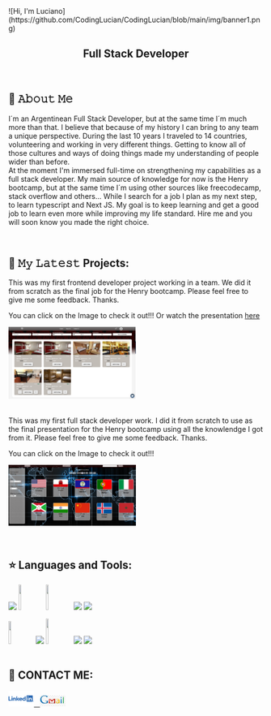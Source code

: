 <div> 
![Hi, I'm Luciano](https://github.com/CodingLucian/CodingLucian/blob/main/img/banner1.png)

<h2 align="center">
Full Stack Developer
</h2><br />

## :book: 𝙰𝚋𝚘𝚞𝚝 𝙼𝚎
<p>I´m an Argentinean Full Stack Developer, but at the same time I´m much more than that. I believe that because of my history I can bring to any team a unique perspective. During the last 10 years I traveled to 14 countries, volunteering and working in very different things. Getting to know all of those cultures and ways of doing things made my understanding of people wider than before.
<br />
At the moment I'm immersed full-time on strengthening my capabilities as a full stack developer. My main source of knowledge for now is the Henry bootcamp, but at the same time I´m using other sources like freecodecamp, stack overflow and others... While I search for a job I plan as my next step, to learn typescript and Next JS.
My goal is to keep learning and get a good job to learn even more while improving my life standard.
Hire me and you will soon know you made the right choice.
</p>
&nbsp;&nbsp;

## 🔔 𝙼𝚢 𝙻𝚊𝚝𝚎𝚜𝚝 Projects:

<p>
This was my first frontend developer project working in a team.
We did it from scratch as the final job for the Henry bootcamp. Please feel free to give me some feedback. Thanks.
  
You can click on the Image to check it out!!! Or watch the presentation <a href="https://vimeo.com/708793487" target="_blank">here </a>
</p>
<span >
<a href="https://soyhostel.com/" target="_blank"><img width="50%" src="https://github.com/CodingLucian/CodingLucian/blob/main/img/soyHostel.png"></a> 
&nbsp;
</span>
<br />
&nbsp;&nbsp;
<p>
This was my first full stack developer work.
I did it from scratch to use as the final presentation for the Henry bootcamp using all the knowlendge I got from it. Please feel free to give me some feedback. Thanks.
  
You can click on the Image to check it out!!!
</p>
<span >
<a href="https://countries-pi-lcd.vercel.app/countries" target="_blank"><img width="50%" src="https://github.com/CodingLucian/CodingLucian/blob/main/img/Countries01.png"></a> &nbsp;
</span>



&nbsp;&nbsp;
## :star: Languages and Tools:
<p>
  <code><img width="10%" src="https://www.vectorlogo.zone/logos/w3_html5/w3_html5-ar21.svg"></code>
  <code><img width="10%" height="50px" src="https://github.com/WanCirone/wancirone/blob/main/logos/1200px-Devicon-css3-plain.svg.png"></code>
  <code><img width="10%" height="50px" src="https://github.com/WanCirone/wancirone/blob/main/logos/javascript-1.svg"></code>
  <code><img width="10%" src="https://www.vectorlogo.zone/logos/git-scm/git-scm-ar21.svg"></code>
  <code><img width="10%" src="https://www.vectorlogo.zone/logos/reactjs/reactjs-ar21.svg"></code>
 
  <br />
 
  <code><img width="10%" height="45" src="https://cdn.worldvectorlogo.com/logos/redux.svg"></code>
  <code><img width="10%" src="https://www.vectorlogo.zone/logos/nodejs/nodejs-ar21.svg"></code>
  <code><img  width="10%" height="50px" src="https://github.com/WanCirone/wancirone/blob/main/logos/expressjs.svg"></code>
  <code><img width="10%" src="https://www.vectorlogo.zone/logos/postgresql/postgresql-ar21.svg"></code>
  <code><img width="10%" src="https://www.vectorlogo.zone/logos/sequelizejs/sequelizejs-ar21.svg"></code>
  <br /> <br />
</p>




## :paperclip: CONTACT ME: 
<span >
<a href="https://www.linkedin.com/in/luciano-durietz/" ><img width="10%" src="https://github.com/CodingLucian/CodingLucian/blob/main/img/Logo-Linkedin.png"> &nbsp;
<a href="mailto:luciano.durietz@gmail.com" ><img width="10%" src="https://github.com/CodingLucian/CodingLucian/blob/main/img/LogoGmail.png">
</span>

  </div>
<!--
**CodingLucian/CodingLucian** is a ✨ _special_ ✨ repository because its `README.md` (this file) appears on your GitHub profile.

Here are some ideas to get you started:

- 🔭 I’m currently working on ...
- 🌱 I’m currently learning ...
- 👯 I’m looking to collaborate on ...
- 🤔 I’m looking for help with ...
- 💬 Ask me about ...
- 📫 How to reach me: ...
- 😄 Pronouns: ...
- ⚡ Fun fact: ...
-->

  
